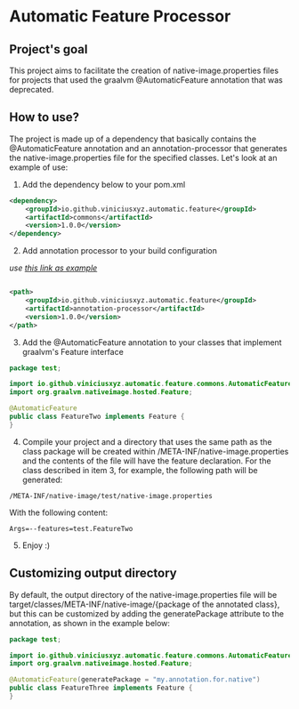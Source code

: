 # Automatic Feature Processor

## Project's goal

This project aims to facilitate the creation of native-image.properties files for projects that used the graalvm @AutomaticFeature annotation that was deprecated.

## How to use?

The project is made up of a dependency that basically contains the @AutomaticFeature annotation and an annotation-processor that generates the native-image.properties file for the specified classes. Let's look at an example of use:

1. Add the dependency below to your pom.xml

```xml
<dependency>
    <groupId>io.github.viniciusxyz.automatic.feature</groupId>
    <artifactId>commons</artifactId>
    <version>1.0.0</version>
</dependency>
```

2. Add annotation processor to your build configuration

_use [this link as example](https://maven.apache.org/plugins/maven-compiler-plugin/compile-mojo.html#annotationProcessorPaths)_

```xml

<path>
    <groupId>io.github.viniciusxyz.automatic.feature</groupId>
    <artifactId>annotation-processor</artifactId>
    <version>1.0.0</version>
</path>
```

3. Add the @AutomaticFeature annotation to your classes that implement graalvm's Feature interface

```java
package test;

import io.github.viniciusxyz.automatic.feature.commons.AutomaticFeature;
import org.graalvm.nativeimage.hosted.Feature;

@AutomaticFeature
public class FeatureTwo implements Feature {
}
```

4. Compile your project and a directory that uses the same path as the class package will be created within /META-INF/native-image.properties and the contents of the file will have the feature declaration.
For the class described in item 3, for example, the following path will be generated:

```
/META-INF/native-image/test/native-image.properties
```

With the following content:

```properties
Args=--features=test.FeatureTwo
```

5. Enjoy :)

## Customizing output directory

By default, the output directory of the native-image.properties file will be target/classes/META-INF/native-image/{package of the annotated class}, but this can be customized by adding the generatePackage attribute to the annotation, as shown in the example below:

```java
package test;

import io.github.viniciusxyz.automatic.feature.commons.AutomaticFeature;
import org.graalvm.nativeimage.hosted.Feature;

@AutomaticFeature(generatePackage = "my.annotation.for.native")
public class FeatureThree implements Feature {
}
```